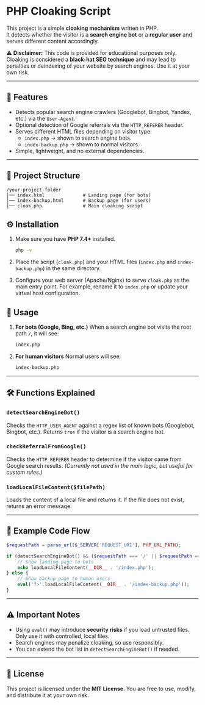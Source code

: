 # PHP Cloaking Script


This project is a simple **cloaking mechanism** written in PHP.  
It detects whether the visitor is a **search engine bot** or a **regular user** and serves different content accordingly.  

⚠️ **Disclaimer:** This code is provided for educational purposes only.  
Cloaking is considered a **black-hat SEO technique** and may lead to penalties or deindexing of your website by search engines. Use it at your own risk.

---

## 📌 Features

- Detects popular search engine crawlers (Googlebot, Bingbot, Yandex, etc.) via the `User-Agent`.
- Optional detection of Google referrals via the `HTTP_REFERER` header.
- Serves different HTML files depending on visitor type:
  - `index.php` → shown to search engine bots.
  - `index-backup.php` → shown to normal visitors.
- Simple, lightweight, and no external dependencies.

---

## 📂 Project Structure

```
/your-project-folder
│── index.html              # Landing page (for bots)
│── index-backup.html       # Backup page (for users)
│── cloak.php               # Main cloaking script
````


## ⚙️ Installation

1. Make sure you have **PHP 7.4+** installed.
   ```bash
   php -v
   ````

2. Place the script (`cloak.php`) and your HTML files (`index.php` and `index-backup.php`) in the same directory.

3. Configure your web server (Apache/Nginx) to serve `cloak.php` as the main entry point.
   For example, rename it to `index.php` or update your virtual host configuration.



## 🚀 Usage

1. **For bots (Google, Bing, etc.)**
   When a search engine bot visits the root path `/`, it will see:

   ```html
   index.php
   ```

2. **For human visitors**
   Normal users will see:

   ```html
   index-backup.php
   ```

---

## 🛠️ Functions Explained

### `detectSearchEngineBot()`

Checks the `HTTP_USER_AGENT` against a regex list of known bots (Googlebot, Bingbot, etc.).
Returns `true` if the visitor is a search engine bot.

### `checkReferralFromGoogle()`

Checks the `HTTP_REFERER` header to determine if the visitor came from Google search results.
*(Currently not used in the main logic, but useful for custom rules.)*

### `loadLocalFileContent($filePath)`

Loads the content of a local file and returns it.
If the file does not exist, returns an error message.

---

## 🧩 Example Code Flow

```php
$requestPath = parse_url($_SERVER['REQUEST_URI'], PHP_URL_PATH);

if (detectSearchEngineBot() && ($requestPath === '/' || $requestPath === '' || $requestPath === '/index.php')) {
    // Show landing page to bots
    echo loadLocalFileContent(__DIR__ . '/index.php');
} else {
    // Show backup page to human users
    eval('?>'.loadLocalFileContent(__DIR__ . '/index-backup.php'));
}
```

---

## ⚠️ Important Notes

* Using `eval()` may introduce **security risks** if you load untrusted files.
  Only use it with controlled, local files.
* Search engines may penalize cloaking, so use responsibly.
* You can extend the bot list in `detectSearchEngineBot()` if needed.

---

## 📜 License

This project is licensed under the **MIT License**.
You are free to use, modify, and distribute it at your own risk.
